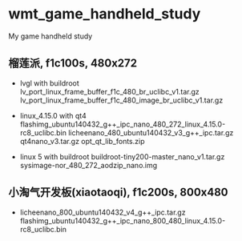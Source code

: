 # wmt_game_handheld_study
My game handheld study

## 

## 榴莲派, f1c100s, 480x272  
* lvgl with buildroot  
lv_port_linux_frame_buffer_f1c_480_br_uclibc_v1.tar.gz  
lv_port_linux_frame_buffer_f1c_480_image_br_uclibc_v1.tar.gz  

* linux_4.15.0 with qt4  
flashimg_ubuntu140432_g++_ipc_nano_480_272_linux_4.15.0-rc8_uclibc.bin
licheenano_480_ubuntu140432_v3_g++_ipc.tar.gz  
qt4nano_v3.tar.gz
opt_qt_lib_fonts.zip

* linux 5 with buildroot
buildroot-tiny200-master_nano_v1.tar.gz
sysimage-nor_480_272_aodzip_nano.img  

## 小淘气开发板(xiaotaoqi), f1c200s, 800x480  
* licheenano_800_ubuntu140432_v4_g++_ipc.tar.gz
flashimg_ubuntu140432_g++_ipc_nano_800_480_linux_4.15.0-rc8_uclibc.bin
